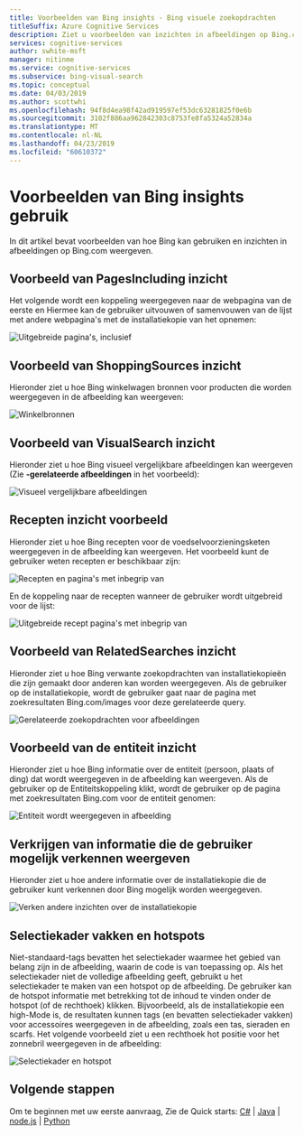 ```yaml
---
title: Voorbeelden van Bing insights - Bing visuele zoekopdrachten
titleSuffix: Azure Cognitive Services
description: Ziet u voorbeelden van inzichten in afbeeldingen op Bing.com weergegeven.
services: cognitive-services
author: swhite-msft
manager: nitinme
ms.service: cognitive-services
ms.subservice: bing-visual-search
ms.topic: conceptual
ms.date: 04/03/2019
ms.author: scottwhi
ms.openlocfilehash: 94f8d4ea98f42ad919597ef53dc63281825f0e6b
ms.sourcegitcommit: 3102f886aa962842303c8753fe8fa5324a52834a
ms.translationtype: MT
ms.contentlocale: nl-NL
ms.lasthandoff: 04/23/2019
ms.locfileid: "60610372"
---
```

# <a name="examples-of-bing-insights-usage"></a>Voorbeelden van Bing insights gebruik

In dit artikel bevat voorbeelden van hoe Bing kan gebruiken en inzichten in afbeeldingen op Bing.com weergeven.

## <a name="pagesincluding-insight-example"></a>Voorbeeld van PagesIncluding inzicht

Het volgende wordt een koppeling weergegeven naar de webpagina van de eerste en Hiermee kan de gebruiker uitvouwen of samenvouwen van de lijst met andere webpagina's met de installatiekopie van het opnemen:

![Uitgebreide pagina's, inclusief](./media/pages-including.PNG)

## <a name="shoppingsources-insight-example"></a>Voorbeeld van ShoppingSources inzicht

Hieronder ziet u hoe Bing winkelwagen bronnen voor producten die worden weergegeven in de afbeelding kan weergeven:

![Winkelbronnen](./media/shopping-sources.PNG)

## <a name="visualsearch-insight-example"></a>Voorbeeld van VisualSearch inzicht

Hieronder ziet u hoe Bing visueel vergelijkbare afbeeldingen kan weergeven (Zie **-gerelateerde afbeeldingen** in het voorbeeld):

![Visueel vergelijkbare afbeeldingen](./media/similar-images.PNG)

## <a name="recipes-insight-example"></a>Recepten inzicht voorbeeld

Hieronder ziet u hoe Bing recepten voor de voedselvoorzieningsketen weergegeven in de afbeelding kan weergeven. Het voorbeeld kunt de gebruiker weten recepten er beschikbaar zijn:

![Recepten en pagina's met inbegrip van](./media/recipes-pages-including.PNG)

 En de koppeling naar de recepten wanneer de gebruiker wordt uitgebreid voor de lijst:

![Uitgebreide recept pagina's met inbegrip van](./media/expanded-recipes-pages-including.PNG)

## <a name="relatedsearches-insight-example"></a>Voorbeeld van RelatedSearches inzicht

Hieronder ziet u hoe Bing verwante zoekopdrachten van installatiekopieën die zijn gemaakt door anderen kan worden weergegeven. Als de gebruiker op de installatiekopie, wordt de gebruiker gaat naar de pagina met zoekresultaten Bing.com/images voor deze gerelateerde query.

![Gerelateerde zoekopdrachten voor afbeeldingen](./media/bordered-related-searches.PNG)

## <a name="entity-insight-example"></a>Voorbeeld van de entiteit inzicht

Hieronder ziet u hoe Bing informatie over de entiteit (persoon, plaats of ding) dat wordt weergegeven in de afbeelding kan weergeven. Als de gebruiker op de Entiteitskoppeling klikt, wordt de gebruiker op de pagina met zoekresultaten Bing.com voor de entiteit genomen:

![Entiteit wordt weergegeven in afbeelding](./media/entity.PNG)

## <a name="displaying-other-insights-that-the-user-might-explore"></a>Verkrijgen van informatie die de gebruiker mogelijk verkennen weergeven

Hieronder ziet u hoe andere informatie over de installatiekopie die de gebruiker kunt verkennen door Bing mogelijk worden weergegeven.

![Verken andere inzichten over de installatiekopie](./media/apple-pie-more-tags.PNG)

## <a name="bounding-boxes-and-hot-spots"></a>Selectiekader vakken en hotspots

Niet-standaard-tags bevatten het selectiekader waarmee het gebied van belang zijn in de afbeelding, waarin de code is van toepassing op. Als het selectiekader niet de volledige afbeelding geeft, gebruikt u het selectiekader te maken van een hotspot op de afbeelding. De gebruiker kan de hotspot informatie met betrekking tot de inhoud te vinden onder de hotspot (of de rechthoek) klikken. Bijvoorbeeld, als de installatiekopie een high-Mode is, de resultaten kunnen tags (en bevatten selectiekader vakken) voor accessoires weergegeven in de afbeelding, zoals een tas, sieraden en scarfs. Het volgende voorbeeld ziet u een rechthoek hot positie voor het zonnebril weergegeven in de afbeelding:

![Selectiekader en hotspot](./media/click-to-search.PNG)

## <a name="next-steps"></a>Volgende stappen

Om te beginnen met uw eerste aanvraag, Zie de Quick starts: [C#](quickstarts/csharp.md) | [Java](quickstarts/java.md) | [node.js](quickstarts/nodejs.md) | [Python](quickstarts/python.md)





